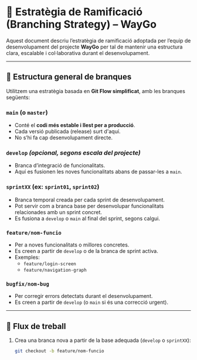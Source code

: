 # 🎯 Estratègia de Ramificació (Branching Strategy) – WayGo

Aquest document descriu l’estratègia de ramificació adoptada per l’equip de desenvolupament del projecte **WayGo** per tal de mantenir una estructura clara, escalable i col·laborativa durant el desenvolupament.

---

## 📁 Estructura general de branques

Utilitzem una estratègia basada en **Git Flow simplificat**, amb les branques següents:

### `main` (o `master`)
- Conté el **codi més estable i llest per a producció**.
- Cada versió publicada (release) surt d'aquí.
- No s’hi fa cap desenvolupament directe.

### `develop` *(opcional, segons escala del projecte)*
- Branca d’integració de funcionalitats.
- Aquí es fusionen les noves funcionalitats abans de passar-les a `main`.

### `sprintXX` (ex: `sprint01`, `sprint02`)
- Branca temporal creada per cada sprint de desenvolupament.
- Pot servir com a branca base per desenvolupar funcionalitats relacionades amb un sprint concret.
- Es fusiona a `develop` o `main` al final del sprint, segons calgui.

### `feature/nom-funcio`
- Per a noves funcionalitats o millores concretes.
- Es creen a partir de `develop` o de la branca de sprint activa.
- Exemples:
    - `feature/login-screen`
    - `feature/navigation-graph`

### `bugfix/nom-bug`
- Per corregir errors detectats durant el desenvolupament.
- Es creen a partir de `develop` (o `main` si és una correcció urgent).

---

## 🔄 Flux de treball

1. Crea una branca nova a partir de la base adequada (`develop` o `sprintXX`):
   ```bash
   git checkout -b feature/nom-funcio
